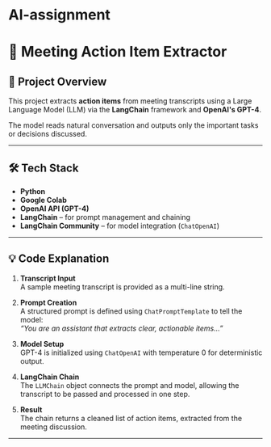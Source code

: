 # AI-assignment
# 📝 Meeting Action Item Extractor

## 📌 Project Overview

This project extracts **action items** from meeting transcripts using a Large Language Model (LLM) via the **LangChain** framework and **OpenAI's GPT-4**.

The model reads natural conversation and outputs only the important tasks or decisions discussed.

---

## 🛠️ Tech Stack

- **Python**
- **Google Colab**
- **OpenAI API (GPT-4)**
- **LangChain** – for prompt management and chaining
- **LangChain Community** – for model integration (`ChatOpenAI`)

---

## 💡 Code Explanation

1. **Transcript Input**  
   A sample meeting transcript is provided as a multi-line string.

2. **Prompt Creation**  
   A structured prompt is defined using `ChatPromptTemplate` to tell the model:  
   _“You are an assistant that extracts clear, actionable items…”_

3. **Model Setup**  
   GPT-4 is initialized using `ChatOpenAI` with temperature 0 for deterministic output.

4. **LangChain Chain**  
   The `LLMChain` object connects the prompt and model, allowing the transcript to be passed and processed in one step.

5. **Result**  
   The chain returns a cleaned list of action items, extracted from the meeting discussion.

---

